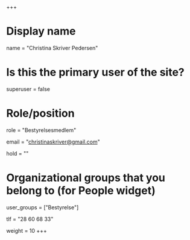 +++
# Display name
name = "Christina Skriver Pedersen"

# Is this the primary user of the site?
superuser = false

# Role/position
role = "Bestyrelsesmedlem"

email = "christinaskriver@gmail.com"

hold = ""

# Organizational groups that you belong to (for People widget)
user_groups = ["Bestyrelse"]

tlf = "28 60 68 33"

weight = 10
+++
